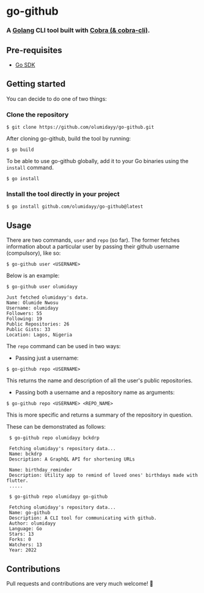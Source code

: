 # go-github

### A [Golang](https://go.dev/) CLI tool built with [Cobra (& cobra-cli)](https://github.com/spf13/cobra).

## Pre-requisites
- [Go SDK](https://go.dev/dl/)


## Getting started

You can decide to do one of two things:

### Clone the repository
```
$ git clone https://github.com/olumidayy/go-github.git
```
 After cloning go-github, build the tool by running:
 ```
 $ go build
 
 ```
 To be able to use go-github globally, add it to your Go binaries using the `install` command.
 
 ```
 $ go install
 ```
 
### Install the tool directly in your project
```
$ go install github.com/olumidayy/go-github@latest
```



## Usage
There are two commands, `user` and `repo` (so far). The former fetches information about a particular user by passing their github username (compulsory), like so:

```
$ go-github user <USERNAME>
```
Below is an example:
```
$ go-github user olumidayy

Just fetched olumidayy's data.
Name: Olumide Nwosu
Username: olumidayy
Followers: 55
Following: 19
Public Repositories: 26
Public Gists: 33
Location: Lagos, Nigeria
```

The `repo` command can be used in two ways:
 - Passing just a username:
 ```
 $ go-github repo <USERNAME>
 ```
 This returns the name and description of all the user's public repositories.
 - Passing both a username and a repository name as arguments:
 ```
 $ go-github repo <USERNAME> <REPO_NAME>
 ```
 This is more specific and returns a summary of the repository in question.
 
These can be demonstrated as follows:
```
 $ go-github repo olumidayy bckdrp

 Fetching olumidayy's repository data...
 Name: bckdrp
 Description: A GraphQL API for shortening URLs

 Name: birthday_reminder
 Description: Utility app to remind of loved ones' birthdays made with flutter.
 .....
```

```
 $ go-github repo olumidayy go-github

 Fetching olumidayy's repository data...
 Name: go-github
 Description: A CLI tool for communicating with github.
 Author: olumidayy
 Language: Go
 Stars: 13
 Forks: 0
 Watchers: 13
 Year: 2022
```

## Contributions
 Pull requests and contributions are very much welcome! 💙
 
 
